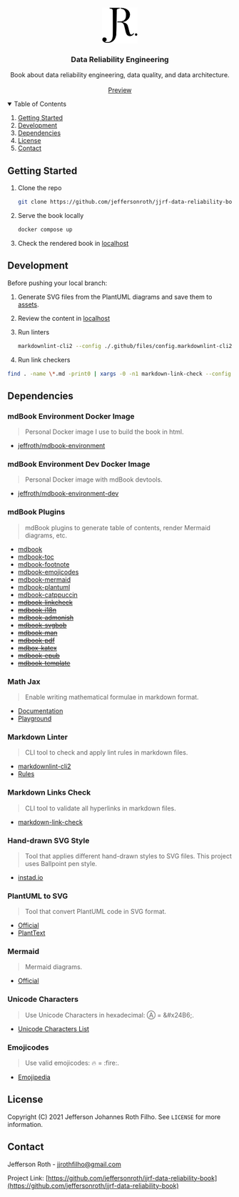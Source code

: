 <!-- PROJECT LOGO -->
<br />
<p align="center">
  <a href="https://github.com/jeffersonroth/jjrf-data-reliability-book">
    <img src="https://raw.githubusercontent.com/jeffersonroth/common-assets/main/assets/images/logo.svg" alt="Logo" width="80" height="80">
  </a>

  <h3 align="center">Data Reliability Engineering</h3>

  <p align="center">
    Book about data reliability engineering, data quality, and data architecture.
    <br />
    <br />
    <a href="https://jeffersonroth.github.io/jjrf-data-reliability-book/">Preview</a>
  </p>
</p>

<!-- TABLE OF CONTENTS -->
<details open="open">
  <summary>Table of Contents</summary>
  <ol>
    <li><a href="#getting-started">Getting Started</a></li>
    <li><a href="#development">Development</a></li>
    <li><a href="#dependencies">Dependencies</a></li>
    <li><a href="#license">License</a></li>
    <li><a href="#contact">Contact</a></li>
  </ol>
</details>

<!-- GETTING STARTED -->

## Getting Started

1. Clone the repo

   ```sh
   git clone https://github.com/jeffersonroth/jjrf-data-reliability-book.git
   ```

2. Serve the book locally

   ```sh
   docker compose up
   ```

3. Check the rendered book in [localhost](localhost:3001)

<!-- DEVELOPMENT -->

## Development

Before pushing your local branch:

1. Generate SVG files from the PlantUML diagrams and save them to [assets](./src/assets/).

2. Review the content in [localhost](localhost:3000)

3. Run linters

   ```sh
   markdownlint-cli2 --config ./.github/files/config.markdownlint-cli2.jsonc --fix | tee mdlint
   ```

4. Run link checkers

  ```sh
  find . -name \*.md -print0 | xargs -0 -n1 markdown-link-check --config ./.github/files/markdown.links.config.json | tee mdlink
  ```

<!-- DEPENDENCIES -->

## Dependencies

### mdBook Environment Docker Image
>
> Personal Docker image I use to build the book in html.

* [jeffroth/mdbook-environment](https://hub.docker.com/r/jeffroth/mdbook-environment)

### mdBook Environment Dev Docker Image
>
> Personal Docker image with mdBook devtools.

* [jeffroth/mdbook-environment-dev](https://hub.docker.com/r/jeffroth/mdbook-environment-dev)

### mdBook Plugins
>
> mdBook plugins to generate table of contents, render Mermaid diagrams, etc.

* [mdbook](https://crates.io/crates/mdbook)
* [mdbook-toc](https://crates.io/crates/mdbook-toc)
* [mdbook-footnote](https://crates.io/crates/mdbook-footnote)
* [mdbook-emojicodes](https://crates.io/crates/mdbook-emojicodes)
* [mdbook-mermaid](https://crates.io/crates/mdbook-mermaid)
* [mdbook-plantuml](https://crates.io/crates/mdbook-plantuml)
* [mdbook-catppuccin](https://crates.io/crates/mdbook-catppuccin)
* [~~mdbook-linkcheck~~](https://crates.io/crates/mdbook-linkcheck)
* [~~mdbook-i18n~~](https://crates.io/crates/mdbook-i18n)
* [~~mdbook-admonish~~](https://crates.io/crates/mdbook-admonish)
* [~~mdbook-svgbob~~](https://crates.io/crates/mdbook-svgbob)
* [~~mdbook-man~~](https://crates.io/crates/mdbook-man)
* [~~mdbook-pdf~~](https://crates.io/crates/mdbook-pdf)
* [~~mdbox-katex~~](https://crates.io/crates/mdbook-katex)
* [~~mdbook-epub~~](https://crates.io/crates/mdbook-epub)
* [~~mdbook-template~~](https://crates.io/crates/mdbook-template)

### Math Jax
>
> Enable writing mathematical formulae in markdown format.

* [Documentation](https://bearnok.com/grva/en/knowledge/software/mathjax)
* [Playground](https://www.mdraft.net/)

### Markdown Linter
>
> CLI tool to check and apply lint rules in markdown files.

* [markdownlint-cli2](https://github.com/DavidAnson/markdownlint-cli2)
* [Rules](https://github.com/DavidAnson/markdownlint)

### Markdown Links Check
>
> CLI tool to validate all hyperlinks in markdown files.

* [markdown-link-check](https://github.com/tcort/markdown-link-check)

### Hand-drawn SVG Style
>
> Tool that applies different hand-drawn styles to SVG files. This project uses Ballpoint pen style.

* [instad.io](https://go.instad.io/)

### PlantUML to SVG
>
> Tool that convert PlantUML code in SVG format.

* [Official](https://www.plantuml.com/plantuml)
* [PlantText](https://www.planttext.com/)

### Mermaid
>
> Mermaid diagrams.

* [Official](https://mermaid.live/)

### Unicode Characters
>
> Use Unicode Characters in hexadecimal: &#x24B6; = \&#x24B6;.

* [Unicode Characters List](https://en.wikipedia.org/wiki/List_of_Unicode_characters)

### Emojicodes
>
> Use valid emojicodes: :fire: = :fire\:.

* [Emojipedia](https://emojipedia.org/)

<!-- LICENSE -->

## License

Copyright (C) 2021 Jefferson Johannes Roth Filho. See `LICENSE` for more information.

<!-- CONTACT -->

## Contact

Jefferson Roth - <jjrothfilho@gmail.com>

Project Link: [https://github.com/jeffersonroth/jjrf-data-reliability-book](https://github.com/jeffersonroth/jjrf-data-reliability-book)
